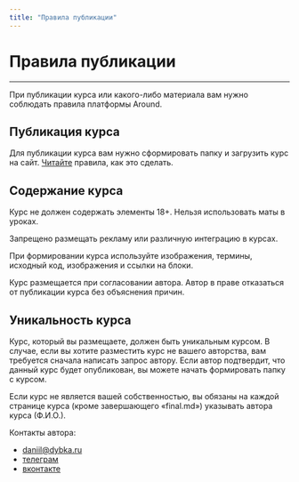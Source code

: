 ```yaml
---
title: "Правила публикации"
---
```


# Правила публикации

---

При публикации курса или какого-либо материала вам нужно соблюдать правила платформы Around.

## Публикация курса

Для публикации курса вам нужно сформировать папку и загрузить курс на сайт. [Читайте](/about/add-course) правила, как это сделать.

## Содержание курса

Курс не должен содержать элементы 18+. Нельзя использовать маты в уроках.

Запрещено размещать рекламу или различную интеграцию в курсах.

При формировании курса используйте изображения, термины, исходный код, изображения и ссылки на блоки.

Курс размещается при согласовании автора. Автор в праве отказаться от публикации курса без объяснения причин.

## Уникальность курса

Курс, который вы размещаете, должен быть уникальным курсом. В случае, если вы хотите разместить курс не вашего авторства, вам требуется сначала написать запрос автору. Если автор подтвердит, что данный курс будет опубликован, вы можете начать формировать папку с курсом.

Если курс не является вашей собственностью, вы обязаны на каждой странице курса (кроме завершающего «final.md») указывать автора курса (Ф.И.О.).

Контакты автора:

- [daniil@dybka.ru](mailto:daniil@dybka.ru)
- [телеграм](https://ddybka.t.me)
- [вконтакте](https://vk.com/ddybka)
